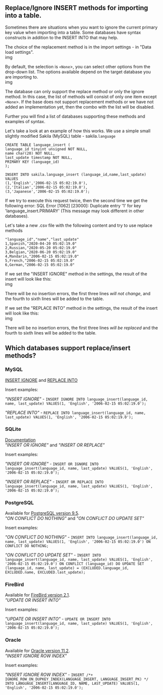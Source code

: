 ## Replace/Ignore INSERT methods for importing into a table.
Sometimes there are situations when you want to ignore the current primary key value when importing into a table.
Some databases have syntax constructs in addition to the INSERT INTO that may help.

The choice of the replacement method is in the import settings - in "Data load settings".
<br/>img

By default, the selection is `<None`>, you can select other options from the drop-down list. 
The options available depend on the target database you are importing to.
<br/>img

The database can only support the replace method or only the ignore method. In this case, the list of methods will consist of only one item except `<None`>. If the base does not support replacement methods or we have not added an implementation yet, then the combo with the list will be disabled.

Further you will find a list of databases supporting these methods and examples of syntax.

Let's take a look at an example of how this works. We use a simple small slightly modified Sakila (MySQL) table - sakila.`language`

`CREATE TABLE language_insert (`
<br/>  `language_id tinyint unsigned NOT NULL,`
<br/>  `name char(20) NOT NULL,`
<br/>  `last_update timestamp NOT NULL,`
<br/>  `PRIMARY KEY (language_id)`
<br/>`);`

`INSERT INTO sakila.language_insert (language_id,name,last_update) VALUES`
<br/>	 `(1,'English','2006-02-15 05:02:19.0'),`
<br/>	 `(2,'Italian','2006-02-15 05:02:19.0'),`
<br/>	 `(3,'Japanese','2006-02-15 05:02:19.0');`

If we try to execute this request twice, then the second time we get the following error: SQL Error [1062] [23000]: Duplicate entry '1' for key 'language_insert.PRIMARY' (This message may look different in other databases).

Let's take a new .csv file with the following content and try to use replace methods

`"language_id","name","last_update"`
<br/>`1,Spanish,"2020-04-20 05:02:19.0"`
<br/>`2,Russian,"2020-05-20 05:02:19.0"`
<br/>`3,Belgian,"2020-06-20 05:02:19.0"`
<br/>`4,Mandarin,"2006-02-15 05:02:19.0"`
<br/>`5,French,"2006-02-15 05:02:19.0"`
<br/>`6,German,"2006-02-15 05:02:19.0"`

If we set the "INSERT IGNORE" method in the settings, the result of the insert will look like this:
<br/>img

There will be no insertion errors, the first three lines _will not change_, and the fourth to sixth lines will be added to the table.


If we set the "REPLACE INTO" method in the settings, the result of the insert will look like this:
<br/>img

There will be no insertion errors, the first three lines _will be replaced_ and the fourth to sixth lines will be added to the table.

## Which databases support replace/insert methods?

### MySQL
<a href="https://dev.mysql.com/doc/refman/8.0/en/insert.html">INSERT IGNORE</a> and <a href="https://dev.mysql.com/doc/refman/8.0/en/replace.html">REPLACE INTO</a>

Insert examples:

_"INSERT IGNORE"_ - `INSERT IGNORE INTO language_insert(language_id, name, last_update) VALUES(1, 'English', '2006-02-15 05:02:19.0');`

_"REPLACE INTO"_ - `REPLACE INTO language_insert(language_id, name, last_update) VALUES(1, 'English', '2006-02-15 05:02:19.0');`

### SQLite
<a href="https://sqlite.org/lang_insert.html">Documentation</a>
<br> _"INSERT OR IGNORE"_ and _"INSERT OR REPLACE"_

Insert examples:

_"INSERT OR IGNORE"_ - `INSERT OR IGNORE INTO language_insert(language_id, name, last_update) VALUES(1, 'English', '2006-02-15 05:02:19.0');`

_"INSERT OR REPLACE"_ - `INSERT OR REPLACE INTO language_insert(language_id, name, last_update) VALUES(1, 'English', '2006-02-15 05:02:19.0');`


### PostgreSQL
Available for <a href="https://www.postgresql.org/docs/9.5/sql-insert.html">PostgreSQL version 9.5</a>.
<br/> _"ON CONFLICT DO NOTHING"_ and _"ON CONFLICT DO UPDATE SET"_

Insert examples:

_"ON CONFLICT DO NOTHING"_ - `INSERT INTO language_insert(language_id, name, last_update) VALUES(1, 'English', '2006-02-15 05:02:19.0') ON CONFLICT DO NOTHING;`

_"ON CONFLICT DO UPDATE SET"_ - `INSERT INTO language_insert(language_id, name, last_update) VALUES(1, 'English', '2006-02-15 05:02:19.0') ON CONFLICT (language_id) DO UPDATE SET (language_id, name, last_update) = (EXCLUDED.language_id, EXCLUDED.name, EXCLUDED.last_update);`

### FireBird
Available for <a href="https://firebirdsql.org/refdocs/langrefupd21-update-or-insert.html">FireBird version 2.1</a>. 
<br/> _"UPDATE OR INSERT INTO"_

Insert examples:

_"UPDATE OR INSERT INTO"_ - `UPDATE OR INSERT INTO language_insert(language_id, name, last_update) VALUES(1, 'English', '2006-02-15 05:02:19.0');`

### Oracle
Available for <a href="https://docs.oracle.com/cd/E11882_01/server.112/e41084/sql_elements006.htm#CHDEGDDG">Oracle version 11.2</a>.
<br/> _"INSERT IGNORE ROW INDEX"_

Insert examples:

_"INSERT IGNORE ROW INDEX"_ - `INSERT /*+ IGNORE_ROW_ON_DUPKEY_INDEX(LANGUAGE_INSERT, LANGUAGE_INSERT_PK) */ INTO LANGUAGE_INSERT(LANGUAGE_ID, NAME, LAST_UPDATE) VALUES(1, 'English', '2006-02-15 05:02:19.0');`